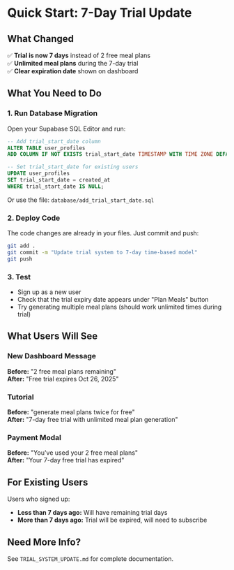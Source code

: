 # Quick Start: 7-Day Trial Update

## What Changed

✅ **Trial is now 7 days** instead of 2 free meal plans  
✅ **Unlimited meal plans** during the 7-day trial  
✅ **Clear expiration date** shown on dashboard

## What You Need to Do

### 1. Run Database Migration

Open your Supabase SQL Editor and run:

```sql
-- Add trial_start_date column
ALTER TABLE user_profiles
ADD COLUMN IF NOT EXISTS trial_start_date TIMESTAMP WITH TIME ZONE DEFAULT NOW();

-- Set trial_start_date for existing users
UPDATE user_profiles
SET trial_start_date = created_at
WHERE trial_start_date IS NULL;
```

Or use the file: `database/add_trial_start_date.sql`

### 2. Deploy Code

The code changes are already in your files. Just commit and push:

```bash
git add .
git commit -m "Update trial system to 7-day time-based model"
git push
```

### 3. Test

- Sign up as a new user
- Check that the trial expiry date appears under "Plan Meals" button
- Try generating multiple meal plans (should work unlimited times during trial)

## What Users Will See

### New Dashboard Message

**Before:** "2 free meal plans remaining"  
**After:** "Free trial expires Oct 26, 2025"

### Tutorial

**Before:** "generate meal plans twice for free"  
**After:** "7-day free trial with unlimited meal plan generation"

### Payment Modal

**Before:** "You've used your 2 free meal plans"  
**After:** "Your 7-day free trial has expired"

## For Existing Users

Users who signed up:

- **Less than 7 days ago:** Will have remaining trial days
- **More than 7 days ago:** Trial will be expired, will need to subscribe

## Need More Info?

See `TRIAL_SYSTEM_UPDATE.md` for complete documentation.
